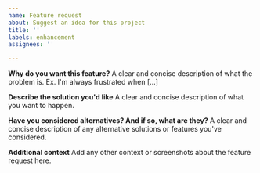 ```yaml
---
name: Feature request
about: Suggest an idea for this project
title: ''
labels: enhancement
assignees: ''

---
```


**Why do you want this feature?**
A clear and concise description of what the problem is. Ex. I'm always frustrated when [...]

**Describe the solution you'd like**
A clear and concise description of what you want to happen.

**Have you considered alternatives? And if so, what are they?**
A clear and concise description of any alternative solutions or features you've considered.

**Additional context**
Add any other context or screenshots about the feature request here.
